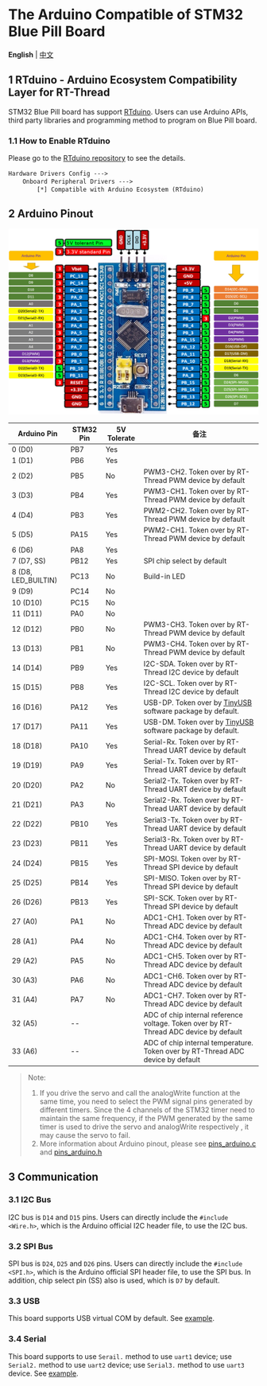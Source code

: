 # The Arduino Compatible of STM32 Blue Pill Board

**English** | [中文](README_zh.md)

## 1 RTduino - Arduino Ecosystem Compatibility Layer for RT-Thread

STM32 Blue Pill board has support [RTduino](https://github.com/RTduino/RTduino). Users can use Arduino APIs, third party libraries and programming method to program on Blue Pill board.

### 1.1 How to Enable RTduino

Please go to the [RTduino repository](https://github.com/RTduino/RTduino) to see the details.

```Kconfig
Hardware Drivers Config --->
    Onboard Peripheral Drivers --->
        [*] Compatible with Arduino Ecosystem (RTduino)
```

## 2 Arduino Pinout

![blue-pill-f103-pinout](blue-pill-f103-pinout.jpg)

| Arduino Pin         | STM32 Pin | 5V Tolerate | 备注                                                                                                          |
| ------------------- | --------- | ----------- | ----------------------------------------------------------------------------------------------------------- |
| 0 (D0)              | PB7       | Yes         |                                                                                                             |
| 1 (D1)              | PB6       | Yes         |                                                                                                             |
| 2 (D2)              | PB5       | No          | PWM3-CH2. Token over by RT-Thread PWM device by default                                                     |
| 3 (D3)              | PB4       | Yes         | PWM3-CH1. Token over by RT-Thread PWM device by default                                                     |
| 4 (D4)              | PB3       | Yes         | PWM2-CH2. Token over by RT-Thread PWM device by default                                                     |
| 5 (D5)              | PA15      | Yes         | PWM2-CH1. Token over by RT-Thread PWM device by default                                                     |
| 6 (D6)              | PA8       | Yes         |                                                                                                             |
| 7 (D7, SS)          | PB12      | Yes         | SPI chip select by default                                                                                  |
| 8 (D8, LED_BUILTIN) | PC13      | No          | Build-in LED                                                                                                |
| 9 (D9)              | PC14      | No          |                                                                                                             |
| 10 (D10)            | PC15      | No          |                                                                                                             |
| 11 (D11)            | PA0       | No          |                                                                                                             |
| 12 (D12)            | PB0       | No          | PWM3-CH3. Token over by RT-Thread PWM device by default                                                     |
| 13 (D13)            | PB1       | No          | PWM3-CH4. Token over by RT-Thread PWM device by default                                                     |
| 14 (D14)            | PB9       | Yes         | I2C-SDA. Token over by RT-Thread I2C device by default                                                      |
| 15 (D15)            | PB8       | Yes         | I2C-SCL. Token over by RT-Thread I2C device by default                                                      |
| 16 (D16)            | PA12      | Yes         | USB-DP. Token over by [TinyUSB](https://github.com/RT-Thread-packages/tinyusb) software package by default. |
| 17 (D17)            | PA11      | Yes         | USB-DM. Token over by [TinyUSB](https://github.com/RT-Thread-packages/tinyusb) software package by default. |
| 18 (D18)            | PA10      | Yes         | Serial-Rx. Token over by RT-Thread UART device by default                                                    |
| 19 (D19)            | PA9       | Yes         | Serial-Tx. Token over by RT-Thread UART device by default                                                    |
| 20 (D20)            | PA2       | No          | Serial2-Tx. Token over by RT-Thread UART device by default                                                    |
| 21 (D21)            | PA3       | No          | Serial2-Rx. Token over by RT-Thread UART device by default                                                    |
| 22 (D22)            | PB10      | Yes         | Serial3-Tx. Token over by RT-Thread UART device by default                                                    |
| 23 (D23)            | PB11      | Yes         | Serial3-Rx. Token over by RT-Thread UART device by default                                                    |
| 24 (D24)            | PB15      | Yes         | SPI-MOSI. Token over by RT-Thread SPI device by default                                                     |
| 25 (D25)            | PB14      | Yes         | SPI-MISO. Token over by RT-Thread SPI device by default                                                     |
| 26 (D26)            | PB13      | Yes         | SPI-SCK. Token over by RT-Thread SPI device by default                                                      |
| 27 (A0)             | PA1       | No          | ADC1-CH1. Token over by RT-Thread ADC device by default                                                     |
| 28 (A1)             | PA4       | No          | ADC1-CH4. Token over by RT-Thread ADC device by default                                                     |
| 29 (A2)             | PA5       | No          | ADC1-CH5. Token over by RT-Thread ADC device by default                                                     |
| 30 (A3)             | PA6       | No          | ADC1-CH6. Token over by RT-Thread ADC device by default                                                     |
| 31 (A4)             | PA7       | No          | ADC1-CH7. Token over by RT-Thread ADC device by default                                                     |
| 32 (A5)             | --        |             | ADC of chip internal reference voltage. Token over by RT-Thread ADC device by default                       |
| 33 (A6)             | --        |             | ADC of chip internal temperature. Token over by RT-Thread ADC device by default                             |

> Note:
> 
> 1. If you drive the servo and call the analogWrite function at the same time, you need to select the PWM signal pins generated by different timers. Since the 4 channels of the STM32 timer need to maintain the same frequency, if the PWM generated by the same timer is used to drive the servo and analogWrite respectively , it may cause the servo to fail.
> 2. More information about Arduino pinout, please see [pins_arduino.c](pins_arduino.c) and [pins_arduino.h](pins_arduino.h)

## 3 Communication

### 3.1 I2C Bus

I2C bus is `D14` and `D15` pins. Users can directly include the `#include <Wire.h>`, which is the Arduino official I2C header file, to use the I2C bus.

### 3.2 SPI Bus

SPI bus is `D24`, `D25` and `D26` pins. Users can directly include the `#include <SPI.h>`, which is the Arduino official SPI header file, to use the SPI bus. In addition, chip select pin (SS) also is used, which is `D7` by default.

### 3.3 USB

This board supports USB virtual COM by default. See [example](https://github.com/RTduino/RTduino/tree/master/examples/USBSerial).

### 3.4 Serial

This board supports to use `Serail.` method to use `uart1` device; use `Serial2.` method to use `uart2` device; use `Serial3.` method to use `uart3` device. See [example](https://github.com/RTduino/RTduino/blob/master/examples/Basic/helloworld.cpp).
